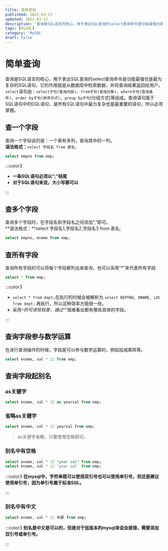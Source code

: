 ```yaml
---
title: 简单查询
published: 2022-03-13
updated: 2022-03-13
description: '查询是SQL语言的核心，用于表达SQL查询的select查询命令是功能最强也是最为复杂的SQL语句，它的作用就是从数据库中检索数据，并将查询结果返回给用户。'
tags: [MySQL]
category: 'MySQL'
draft: false 
---
```



# 简单查询
查询是SQL语言的核心，用于表达SQL查询的select查询命令是功能最强也是最为复杂的SQL语句，它的作用就是从数据库中检索数据，并将查询结果返回给用户。 `select`语句由：`select子句(查询内容)`、`from子句(查询对象)`、`where子句(查询条件)`、`order by子句(排序方式)`、`group by子句`(分组方式)等组成。查询语句属于SQL语句中的DQL语句，是所有SQL语句中最为复杂也是最重要的语句，所以必须掌握。

## 查一个字段
查询一个字段说的是：一个表有多列，查询其中的一列。  
**语法格式：**`select 字段名 from 表名;`

```sql
select empno from emp; 
```

:::color3
+ **一条SQL语句必须以“;”结尾**
+ **对于SQL语句来说，大小写都可以**

:::

## 查多个字段
查询多个字段时，在字段名和字段名之间添加“,”即可。  
**语法格式：**select 字段名1,字段名2,字段名3 from 表名;

```sql
select empno, ename from emp;
```

## 查所有字段
查询所有字段的可以将每个字段都列出来查询，也可以采用“*”来代表所有字段

```sql
select * from emp;
```

:::color3
+ `select * from dept;`在执行的时候会被解析为 `select DEPTNO, DNAME, LOC from dept;` 再执行，所以这种效率方面弱一些。
+ 采用`*`_的可读性较差，通过“_”很难看出都有哪些具体的字段。

:::

## 查询字段参与数学运算
在进行查询操作的时候，字段是可以参与数学运算的，例如加减乘除等。

```sql
select ename, sal * 12 from emp;
```

## 查询字段起别名
### as关键字
```sql
select ename, sal * 12 as yearsal from emp;
```

### 省略as关键字
```sql
select ename, sal * 12 yearsal from emp;
```

> as关键字省略，只要使用空格即可。
>

### 别名中有空格
```sql
select ename, sal * 12 "year sal" from emp;
select ename, sal * 12 'year sal' from emp;
```

:::color3
**在mysql中，字符串既可以使用双引号也可以使用单引号，但还是建议使用单引号，因为单引号属于标准SQL。**

:::

### 别名中有中文
```sql
select ename, sal * 12 年薪 from emp;
```

:::color3
**别名是中文是可以的，但是对于低版本的mysql来说会报错，需要添加双引号或单引号。**

:::


